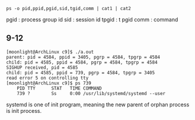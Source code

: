     ps -o pid,ppid,pgid,sid,tgid,comm | cat1 | cat2

pgid : process group id
sid  : session id
tpgid : t pgid
comm : command


## 9-12

    [moonlight@ArchLinux c9]$ ./a.out 
    parent: pid = 4584, ppid = 3405, pgrp = 4584, tpgrp = 4584
    child: pid = 4585, ppid = 4584, pgrp = 4584, tpgrp = 4584
    SIGHUP received, pid = 4585
    child: pid = 4585, ppid = 739, pgrp = 4584, tpgrp = 3405
    read error 5 on controlling tty
    [moonlight@ArchLinux c9]$ ps 739
        PID TTY      STAT   TIME COMMAND
        739 ?        Ss     0:00 /usr/lib/systemd/systemd --user

systemd is one of init program, meaning the new parent of orphan process is init process.
